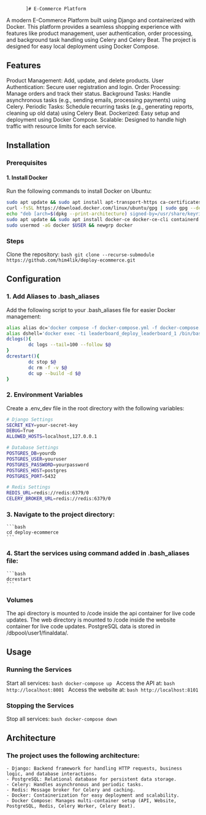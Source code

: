 
           ]# E-Commerce Platform

A modern E-Commerce Platform built using Django and containerized with Docker. This platform provides a seamless shopping experience with features like product management, user authentication, order processing, and background task handling using Celery and Celery Beat. The project is designed for easy local deployment using Docker Compose.

## Features
Product Management: Add, update, and delete products.
User Authentication: Secure user registration and login.
Order Processing: Manage orders and track their status.
Background Tasks: Handle asynchronous tasks (e.g., sending emails, processing payments) using Celery.
Periodic Tasks: Schedule recurring tasks (e.g., generating reports, cleaning up old data) using Celery Beat.
Dockerized: Easy setup and deployment using Docker Compose.
Scalable: Designed to handle high traffic with resource limits for each service.

## Installation
### Prerequisites
#### 1. Install Docker
Run the following commands to install Docker on Ubuntu:

```bash
sudo apt update && sudo apt install apt-transport-https ca-certificates curl software-properties-common
curl -fsSL https://download.docker.com/linux/ubuntu/gpg | sudo gpg --dearmor -o /usr/share/keyrings/docker-archive-keyring.gpg
echo "deb [arch=$(dpkg --print-architecture) signed-by=/usr/share/keyrings/docker-archive-keyring.gpg] https://download.docker.com/linux/ubuntu $(lsb_release -cs) stable" | sudo tee /etc/apt/sources.list.d/docker.list > /dev/null
sudo apt update && sudo apt install docker-ce docker-ce-cli containerd.io
sudo usermod -aG docker $USER && newgrp docker
```
### Steps

Clone the repository:
    ```bash
    git clone --recurse-submodule https://github.com/him4lik/deploy-ecommerce.git
    ```
    
## Configuration
### 1. Add Aliases to .bash_aliases
Add the following script to your .bash_aliases file for easier Docker management:

```bash
alias alias dc='docker compose -f docker-compose.yml -f docker-compose.dev.yml --compatibility'
alias dshell='docker exec -ti leaderboard_deploy_leaderboard_1 /bin/bash'
dclogs(){
        dc logs --tail=100 --follow $@
}
dcrestart(){
        dc stop $@
        dc rm -f -v $@
        dc up --build -d $@
}
```
### 2. Environment Variables

Create a .env_dev file in the root directory with the following variables:
```bash
# Django Settings
SECRET_KEY=your-secret-key
DEBUG=True
ALLOWED_HOSTS=localhost,127.0.0.1

# Database Settings
POSTGRES_DB=yourdb
POSTGRES_USER=youruser
POSTGRES_PASSWORD=yourpassword
POSTGRES_HOST=postgres
POSTGRES_PORT=5432

# Redis Settings
REDIS_URL=redis://redis:6379/0
CELERY_BROKER_URL=redis://redis:6379/0
```
### 3. Navigate to the project directory:
    ```bash
    cd deploy-ecommerce
    ```
### 4. Start the services using command added in .bash_aliases file:
    ```bash
    dcrestart
    ```
### Volumes
The api directory is mounted to /code inside the api container for live code updates.
The web directory is mounted to /code inside the website container for live code updates.
PostgreSQL data is stored in /dbpool/user1/finaldata/.

## Usage
### Running the Services
Start all services:
    ```bash
    docker-compose up
    ```
Access the API at:
    ```bash
    http://localhost:8001
    ```
Access the website at:
    ```bash
    http://localhost:8101
    ```
### Stopping the Services
Stop all services:
    ```bash
    docker-compose down
    ```

## Architecture

### The project uses the following architecture:
    - Django: Backend framework for handling HTTP requests, business logic, and database interactions.
    - PostgreSQL: Relational database for persistent data storage.
    - Celery: Handles asynchronous and periodic tasks.
    - Redis: Message broker for Celery and caching.
    - Docker: Containerization for easy deployment and scalability.
    - Docker Compose: Manages multi-container setup (API, Website, PostgreSQL, Redis, Celery Worker, Celery Beat).
